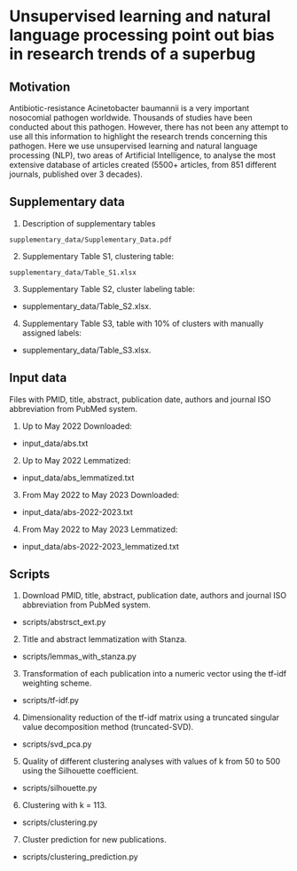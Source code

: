 # Unsupervised learning and natural language processing point out bias in research trends of a superbug 
## Motivation
Antibiotic-resistance Acinetobacter baumannii is a very important nosocomial pathogen worldwide. Thousands of studies have been conducted about this pathogen. However, there has not been any attempt to use all this information to highlight the research trends concerning this pathogen. Here we use unsupervised learning and natural language processing (NLP), two areas of Artificial Intelligence, to analyse the most extensive database of articles created (5500+ articles, from 851 different journals, published over 3 decades). 

## Supplementary data
1. Description of supplementary tables
```shell
supplementary_data/Supplementary_Data.pdf
```
2. Supplementary Table S1, clustering table: 
```commandline
supplementary_data/Table_S1.xlsx
```
3. Supplementary Table S2, cluster labeling table: 
* supplementary_data/Table_S2.xlsx. 
4. Supplementary Table S3, table with 10% of clusters with manually assigned labels: 
* supplementary_data/Table_S3.xlsx.

## Input data
Files with PMID, title, abstract, publication date, authors and journal ISO
abbreviation from PubMed system.
1. Up to May 2022 Downloaded: 
* input_data/abs.txt
2. Up to May 2022 Lemmatized: 
* input_data/abs_lemmatized.txt
3. From May 2022 to May 2023 Downloaded: 
* input_data/abs-2022-2023.txt 
4. From May 2022 to May 2023 Lemmatized: 
* input_data/abs-2022-2023_lemmatized.txt 

##  Scripts
1. Download PMID, title, abstract, publication date, authors and journal ISO
abbreviation from PubMed system.
* scripts/abstrsct_ext.py

2. Title and abstract lemmatization with Stanza.
* scripts/lemmas_with_stanza.py

3. Transformation of each publication into a numeric vector using the tf-idf weighting scheme.
* scripts/tf-idf.py

4. Dimensionality reduction of the tf-idf matrix using a truncated singular value decomposition method (truncated-SVD).
* scripts/svd_pca.py

5. Quality of different clustering analyses with values of k from 50 to 500 using the Silhouette coefficient.
* scripts/silhouette.py

6. Clustering with k = 113.
* scripts/clustering.py

7. Cluster prediction for new publications.
* scripts/clustering_prediction.py

